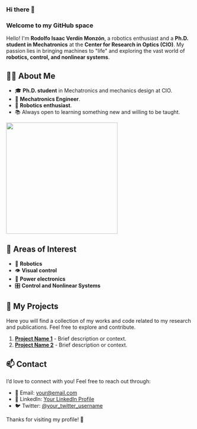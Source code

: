 ### Hi there 👋  

### Welcome to my GitHub space  

Hello! I'm **Rodolfo Isaac Verdín Monzón**, a robotics enthusiast and a **Ph.D. student in Mechatronics** at the **Center for Research in Optics (CIO)**. My passion lies in bringing machines to "life" and exploring the vast world of **robotics, control, and nonlinear systems**.  

## 🧑‍💻 About Me  

- 🎓 **Ph.D. student** in Mechatronics and mechanics design at CIO.  
- 🔩 **Mechatronics Engineer**.  
- 🤖 **Robotics enthusiast**.  
- 📚 Always open to learning something new and willing to be taught.

<img src="https://github.com/user-attachments/assets/4d3ba552-cfa3-4665-9352-b791d3fe3647" width="300">

## 🚀 Areas of Interest  

- 🤖 **Robotics**  
- 👁️ **Visual control**  
- 📡 **Power electronics**  
- 🎛️ **Control and Nonlinear Systems**  

## 📂 My Projects  

Here you will find a collection of my works and code related to my research and publications. Feel free to explore and contribute.  

1. [**Project Name 1**](link_to_project_1) - Brief description or context.  
2. [**Project Name 2**](link_to_project_2) - Brief description or context.  

## 📫 Contact  

I’d love to connect with you! Feel free to reach out through:  

- 📧 Email: [your@email.com](mailto:your@email.com)  
- 🔗 LinkedIn: [Your LinkedIn Profile](https://www.linkedin.com/in/your_profile/)  
- 🐦 Twitter: [@your_twitter_username](https://twitter.com/your_twitter_username)  

Thanks for visiting my profile! 🚀
